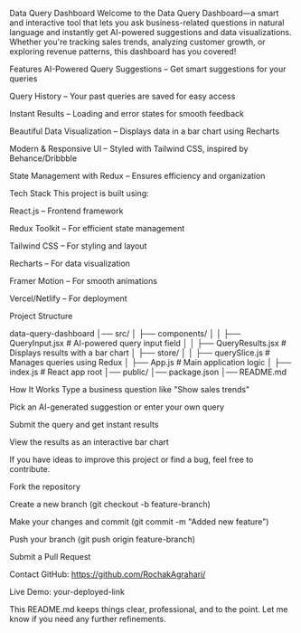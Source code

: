Data Query Dashboard
Welcome to the Data Query Dashboard—a smart and interactive tool that lets you ask business-related questions in natural language and instantly get AI-powered suggestions and data visualizations. Whether you're tracking sales trends, analyzing customer growth, or exploring revenue patterns, this dashboard has you covered!

Features
AI-Powered Query Suggestions – Get smart suggestions for your queries

Query History – Your past queries are saved for easy access

Instant Results – Loading and error states for smooth feedback

Beautiful Data Visualization – Displays data in a bar chart using Recharts

Modern & Responsive UI – Styled with Tailwind CSS, inspired by Behance/Dribbble

State Management with Redux – Ensures efficiency and organization

Tech Stack
This project is built using:

React.js – Frontend framework

Redux Toolkit – For efficient state management

Tailwind CSS – For styling and layout

Recharts – For data visualization

Framer Motion – For smooth animations

Vercel/Netlify – For deployment

Project Structure

data-query-dashboard
│── src/
│   ├── components/
│   │   ├── QueryInput.jsx       # AI-powered query input field
│   │   ├── QueryResults.jsx     # Displays results with a bar chart
│   ├── store/
│   │   ├── querySlice.js        # Manages queries using Redux
│   ├── App.js                   # Main application logic
│   ├── index.js                 # React app root
│── public/
│── package.json
│── README.md

How It Works
Type a business question like "Show sales trends"

Pick an AI-generated suggestion or enter your own query

Submit the query and get instant results

View the results as an interactive bar chart


If you have ideas to improve this project or find a bug, feel free to contribute.

Fork the repository

Create a new branch (git checkout -b feature-branch)

Make your changes and commit (git commit -m "Added new feature")

Push your branch (git push origin feature-branch)

Submit a Pull Request



Contact
GitHub: https://github.com/RochakAgrahari/

Live Demo: your-deployed-link

This README.md keeps things clear, professional, and to the point. Let me know if you need any further refinements.
